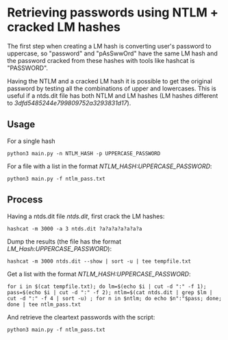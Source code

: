 # Retrieving passwords using NTLM + cracked LM hashes

The first step when creating a LM hash is converting user's password to uppercase, so "password" and "pAsSwwOrd" have the same LM hash and the password cracked  from these hashes with tools like hashcat is "PASSWORD". 

Having the NTLM and a cracked LM hash it is possible to get the original password by testing all the combinations of upper and lowercases. This is useful if a ntds.dit file has both NTLM and LM hashes (LM hashes different to *3dfd5485244e799809752a3293831d17*).


## Usage

For a single hash

```
python3 main.py -n NTLM_HASH -p UPPERCASE_PASSWORD
```

For a file with a list in the format *NTLM_HASH:UPPERCASE_PASSWORD*:

```
python3 main.py -f ntlm_pass.txt
```

## Process

Having a ntds.dit file *ntds.dit*, first crack the LM hashes:

```
hashcat -m 3000 -a 3 ntds.dit ?a?a?a?a?a?a?a
```

Dump the results (the file has the format *LM_Hash:UPPERCASE_PASSWORD*):

```
hashcat -m 3000 ntds.dit --show | sort -u | tee tempfile.txt
```

Get a list with the format *NTLM_HASH:UPPERCASE_PASSWORD*:

```
for i in $(cat tempfile.txt); do lm=$(echo $i | cut -d ":" -f 1); pass=$(echo $i | cut -d ":" -f 2); ntlm=$(cat ntds.dit | grep $lm | cut -d ":" -f 4 | sort -u) ; for n in $ntlm; do echo $n":"$pass; done; done | tee ntlm_pass.txt
```

And retrieve the cleartext passwords with the script:

```
python3 main.py -f ntlm_pass.txt
```
